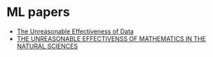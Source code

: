 # ML papers

- [The Unreasonable Effectiveness of Data](https://static.googleusercontent.com/media/research.google.com/en//pubs/archive/35179.pdf)
- [THE UNREASONABLE EFFECTIVENSS OF MATHEMATICS IN THE NATURAL SCIENCES](https://www.maths.ed.ac.uk/~v1ranick/papers/wigner.pdf)
